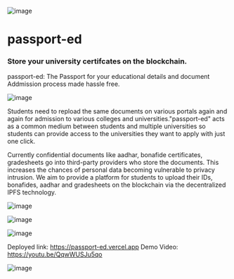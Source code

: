 
![image](https://user-images.githubusercontent.com/57835412/150677339-a34659ce-133e-4cdd-b7aa-fe1527b5c38b.png)


# **passport-ed**

### Store your university certifcates on the blockchain.
passport-ed: The Passport for your educational details and document
Addmission process made hassle free.


![image](https://user-images.githubusercontent.com/57835412/150677351-55beee3a-95e4-43cb-8e6b-d86224abaaf0.png)


Students need to repload the same documents on various portals again and again for admission to various colleges and universities."passport-ed" acts as a common medium between students and multiple universities so students can provide access to the universities they want to apply with just one click. 



Currently confidential documents like aadhar, bonafide certificates, gradesheets go into third-party providers who store the documents. This increases the chances of personal data becoming vulnerable to privacy intrusion. We aim to provide a platform for students to upload their IDs, bonafides, aadhar and gradesheets on the blockchain via the decentralized IPFS technology. 

![image](https://user-images.githubusercontent.com/57835412/150677395-dfd19296-bd93-4d37-a285-8a42005643b5.png)


![image](https://user-images.githubusercontent.com/57835412/150677359-179e49be-caee-46f8-bba7-deed04fb81d1.png)

![image](https://user-images.githubusercontent.com/57835412/150677392-ce2bb968-818d-4852-903d-a8e83e4f56bd.png)



Deployed link: https://passport-ed.vercel.app
Demo Video: https://youtu.be/QqwWUSJu5qo

![image](https://user-images.githubusercontent.com/57835412/150677386-337ee32c-0878-4e47-8928-32e219510fa0.png)

